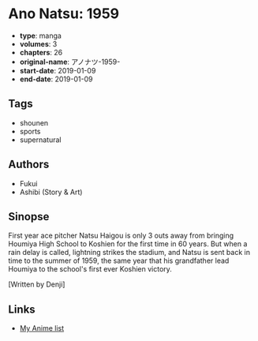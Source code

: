 # Ano Natsu: 1959

-   **type**: manga
-   **volumes**: 3
-   **chapters**: 26
-   **original-name**: アノナツ-1959-
-   **start-date**: 2019-01-09
-   **end-date**: 2019-01-09

## Tags

-   shounen
-   sports
-   supernatural

## Authors

-   Fukui
-   Ashibi (Story & Art)

## Sinopse

First year ace pitcher Natsu Haigou is only 3 outs away from bringing Houmiya High School to Koshien for the first time in 60 years. But when a rain delay is called, lightning strikes the stadium, and Natsu is sent back in time to the summer of 1959, the same year that his grandfather lead Houmiya to the school's first ever Koshien victory.

[Written by Denji]

## Links

-   [My Anime list](https://myanimelist.net/manga/117576/Ano_Natsu__1959)
